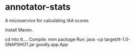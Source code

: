 # annotator-stats
A microservice for calculating IAA scores

Install Maven.

cd into tt....
Compile: mvn package
Run: java -cp target/tt-1.0-SNAPSHOT.jar goodly.app.App 
